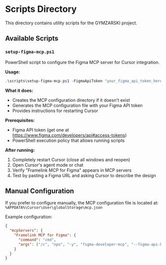 # Scripts Directory

This directory contains utility scripts for the GYMZARSKI project.

## Available Scripts

### `setup-figma-mcp.ps1`

PowerShell script to configure the Figma MCP server for Cursor integration.

**Usage:**
```powershell
.\scripts\setup-figma-mcp.ps1 -FigmaApiToken "your_figma_api_token_here"
```

**What it does:**
- Creates the MCP configuration directory if it doesn't exist
- Generates the MCP configuration file with your Figma API token
- Provides instructions for restarting Cursor

**Prerequisites:**
- Figma API token (get one at https://www.figma.com/developers/api#access-tokens)
- PowerShell execution policy that allows running scripts

**After running:**
1. Completely restart Cursor (close all windows and reopen)
2. Open Cursor's agent mode or chat
3. Verify "Framelink MCP for Figma" appears in MCP servers
4. Test by pasting a Figma URL and asking Cursor to describe the design

## Manual Configuration

If you prefer to configure manually, the MCP configuration file is located at:
`%APPDATA%\Cursor\User\globalStorage\mcp.json`

Example configuration:
```json
{
  "mcpServers": {
    "Framelink MCP for Figma": {
      "command": "cmd",
      "args": ["/c", "npx", "-y", "figma-developer-mcp", "--figma-api-key=YOUR_FIGMA_API_TOKEN", "--stdio"]
    }
  }
}
```








